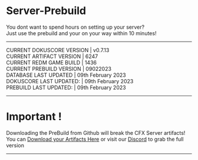 # Server-Prebuild
You dont want to spend hours on setting up your server? <br>
Just use the prebuild and your on your way within 10 minutes!<br>

----
CURRENT DOKUSCORE VERSION  | v0.7.13<br>
CURRENT ARTIFACT VERSION   | 6247<br>
CURRENT REDM GAME BUILD    | 1436<br>
CURRENT PREBUILD VERSION   | 09022023<br>
DATABASE LAST UPDATED      | 09th February 2023<br>
DOKUSCORE LAST UPDATED:    | 09th February 2023<br>
PREBUILD LAST UPDATED:     | 09th February 2023

----
# Important !
Downloading the PreBuild from Github will break the CFX Server artifacts! <br>
You can [Download your Artifacts Here](https://runtime.fivem.net/artifacts/fivem/build_server_windows/master/) or visit our [Discord](https://discord.io/DokusCore) to grab the full version

----
